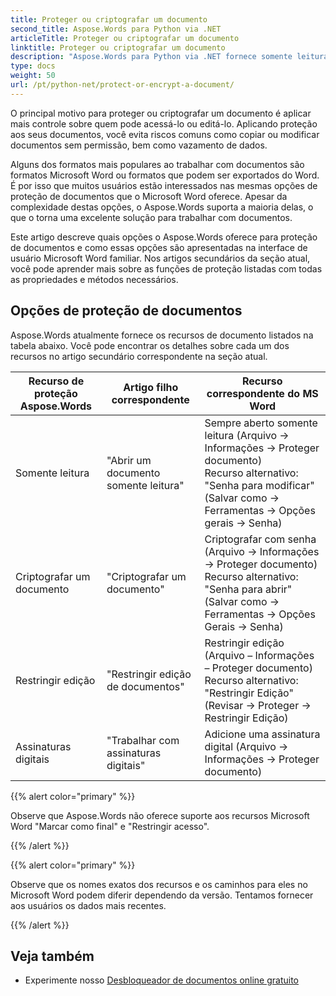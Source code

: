 ```yaml
---
title: Proteger ou criptografar um documento
second_title: Aspose.Words para Python via .NET
articleTitle: Proteger ou criptografar um documento
linktitle: Proteger ou criptografar um documento
description: "Aspose.Words para Python via .NET fornece somente leitura, criptografia de documento, edição restrita e assinaturas digitais para proteção de documentos. Aspose.Words oferece suporte à maioria das opções de proteção do Word."
type: docs
weight: 50
url: /pt/python-net/protect-or-encrypt-a-document/
---
```


O principal motivo para proteger ou criptografar um documento é aplicar mais controle sobre quem pode acessá-lo ou editá-lo. Aplicando proteção aos seus documentos, você evita riscos comuns como copiar ou modificar documentos sem permissão, bem como vazamento de dados.

Alguns dos formatos mais populares ao trabalhar com documentos são formatos Microsoft Word ou formatos que podem ser exportados do Word. É por isso que muitos usuários estão interessados nas mesmas opções de proteção de documentos que o Microsoft Word oferece. Apesar da complexidade destas opções, o Aspose.Words suporta a maioria delas, o que o torna uma excelente solução para trabalhar com documentos.

Este artigo descreve quais opções o Aspose.Words oferece para proteção de documentos e como essas opções são apresentadas na interface de usuário Microsoft Word familiar. Nos artigos secundários da seção atual, você pode aprender mais sobre as funções de proteção listadas com todas as propriedades e métodos necessários.

## Opções de proteção de documentos

Aspose.Words atualmente fornece os recursos de documento listados na tabela abaixo. Você pode encontrar os detalhes sobre cada um dos recursos no artigo secundário correspondente na seção atual.

|  Recurso de proteção Aspose.Words |  Artigo filho correspondente |  Recurso correspondente do MS Word |
|  -------------------------------  |  ------------------------------  |  ------------------------------------------------------------  |
|  Somente leitura |  "Abrir um documento somente leitura" |  Sempre aberto somente leitura (Arquivo → Informações → Proteger documento)<br /> Recurso alternativo: "Senha para modificar" (Salvar como → Ferramentas → Opções gerais → Senha) |
|  Criptografar um documento |  "Criptografar um documento" |  Criptografar com senha (Arquivo → Informações → Proteger documento)<br /> Recurso alternativo: "Senha para abrir" (Salvar como → Ferramentas → Opções Gerais → Senha) |
|  Restringir edição |  "Restringir edição de documentos" |  Restringir edição (Arquivo – Informações – Proteger documento)<br /> Recurso alternativo: "Restringir Edição" (Revisar → Proteger → Restringir Edição) |
|  Assinaturas digitais |  "Trabalhar com assinaturas digitais" |  Adicione uma assinatura digital (Arquivo → Informações → Proteger documento) |

{{% alert color="primary" %}}

Observe que Aspose.Words não oferece suporte aos recursos Microsoft Word "Marcar como final" e "Restringir acesso".

{{% /alert %}}

{{% alert color="primary" %}}

Observe que os nomes exatos dos recursos e os caminhos para eles no Microsoft Word podem diferir dependendo da versão. Tentamos fornecer aos usuários os dados mais recentes.

{{% /alert %}}

## Veja também

* Experimente nosso [Desbloqueador de documentos online gratuito](https://products.aspose.app/words/unlock)
